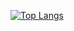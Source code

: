 [![Top Langs](https://github-readme-stats.vercel.app/api/top-langs?username=osmanbal97&layout=compact&hide_title=false&card_width=360&langs_count=7&theme=react&hide_border=false&countprivate=true)](https://github.com/osmanbal97/github-readme-stats)
